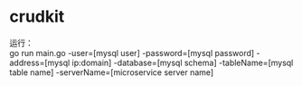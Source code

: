 # crudkit 

运行：  
go run main.go -user=[mysql user] -password=[mysql password] -address=[mysql ip:domain] -database=[mysql schema] -tableName=[mysql table name] -serverName=[microservice server name]

